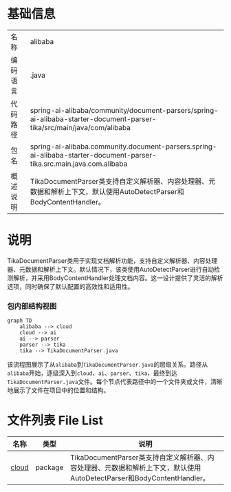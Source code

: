 # 基础信息

|      |      |
|------|------|
| 名称 | alibaba |
| 编码语言 | .java |
| 代码路径 | spring-ai-alibaba/community/document-parsers/spring-ai-alibaba-starter-document-parser-tika/src/main/java/com/alibaba |
| 包名 | spring-ai-alibaba.community.document-parsers.spring-ai-alibaba-starter-document-parser-tika.src.main.java.com.alibaba |
| 概述说明 | TikaDocumentParser类支持自定义解析器、内容处理器、元数据和解析上下文，默认使用AutoDetectParser和BodyContentHandler。 |

# 说明

TikaDocumentParser类用于实现文档解析功能，支持自定义解析器、内容处理器、元数据和解析上下文。默认情况下，该类使用AutoDetectParser进行自动检测解析，并采用BodyContentHandler处理文档内容。这一设计提供了灵活的解析选项，同时确保了默认配置的高效性和适用性。


### 包内部结构视图

```mermaid
graph TD
    alibaba --> cloud
    cloud --> ai
    ai --> parser
    parser --> tika
    tika --> TikaDocumentParser.java
```

该流程图展示了从`alibaba`到`TikaDocumentParser.java`的层级关系。路径从`alibaba`开始，逐级深入到`cloud`、`ai`、`parser`、`tika`，最终到达`TikaDocumentParser.java`文件。每个节点代表路径中的一个文件夹或文件，清晰地展示了文件在项目中的位置和结构。

# 文件列表 File List

| 名称   | 类型  | 说明 |
|-------|------|-------------|
| [cloud](cloud/_module.md) | package | TikaDocumentParser类支持自定义解析器、内容处理器、元数据和解析上下文，默认使用AutoDetectParser和BodyContentHandler。 |



